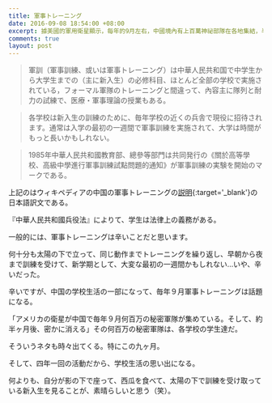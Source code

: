 ```yaml
---
title: 軍事トレーニング
date: 2016-09-08 18:54:00 +08:00
excerpt: 據美國的軍用衛星顯示，每年的9月左右，中國境內有上百萬神祕部隊在各地集結，半個月後神祕消失。美國投入上億美元軍費進行研究，最後得出結論：開學軍訓。
comments: true
layout: post
---
```


> 軍訓（軍事訓練、或いは軍事トレーニング）は中華人民共和国で中学生から大学生までの（主に新入生）の必修科目、ほとんど全部の学校で実施されている，フォーマル軍隊のトレーニングと間違って、內容主に隊列と耐力の試練で、医療・軍事理論の授業もある。

> 各学校は新入生の訓練のために、毎年学校の近くの兵舎で現役に招待されます。通常は入学の最初の一週間で軍事訓練を実施されて、大学は時間がもっと長いかもしれない。

> 1985年中華人民共和國教育部、總參等部門は共同発行の《關於高等學校、高級中學進行軍事訓練試點問題的通知》が軍事訓練の実験を開始のマークである。

上記のはウィキペディアの中国の軍事トレーニングの[説明](https://zh.wikipedia.org/wiki/%E5%86%9B%E8%AE%AD_(%E4%B8%AD%E5%9B%BD%E5%A4%A7%E9%99%86)){:target='_blank'}の日本語訳文である。

『中華人民共和國兵役法』によりて、学生は法律上の義務がある。

一般的には、軍事トレーニングは辛いことだと思います。

何十分も太陽の下で立って、同じ動作までトレーニングを繰り返し、早朝から夜まで訓練を受けて、新学期として、大変な最初の一週間かもしれない…いや、辛いだった。

辛いですが、中国の学校生活の一部になって、毎年９月軍事トレーニングは話題になる。

「アメリカの衛星が中国で毎年９月何百万の秘密軍隊が集めている。そして、約半ヶ月後、密かに消える」その何百万の秘密軍隊は、各学校の学生達だ。

そういうネタも時々出てくる。特にこの九ヶ月。

そして、四年一回の活動だから、学校生活の思い出になる。

何よりも、自分が影の下で座って、西瓜を食べて、太陽の下で訓練を受け取っている新入生を見ることが、素晴らしいと思う（笑）。



